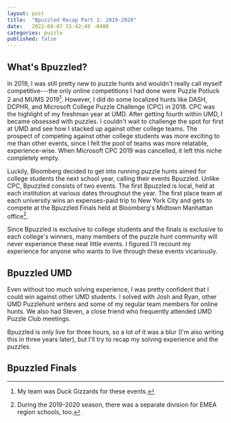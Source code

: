 ```yaml
---
layout: post
title:  "Bpuzzled Recap Part 1: 2019-2020"
date:   2022-09-07 15:42:49 -0400
categories: puzzle
published: false
---
```

## What's Bpuzzled?

In 2019, I was still pretty new to puzzle hunts and wouldn't really call myself competitive---the only online competitions I had done were Puzzle Potluck 2 and MUMS 2019[^1]. However, I did do some localized hunts like DASH, DCPHR, and Microsoft College Puzzle Challenge (CPC) in 2018. CPC was the highlight of my freshman year at UMD. After getting fourth within UMD, I became obsessed with puzzles. I couldn't wait to challenge the spot for first at UMD and see how I stacked up against other college teams. The prospect of competing against other college students was more exciting to me than other events, since I felt the pool of teams was more relatable, experience-wise. When Microsoft CPC 2019 was cancelled, it left this niche completely empty.

Luckily, Bloomberg decided to get into running puzzle hunts aimed for college students the next school year, calling their events Bpuzzled. Unlike CPC, Bpuzzled consists of two events. The first Bpuzzled is local, held at each institution at various dates throughout the year. The first place team at each university wins an expenses-paid trip to New York City and gets to compete at the Bpuzzled Finals held at Bloomberg's Midtown Manhattan office[^2].

Since Bpuzzled is exclusive to college students and the finals is exclusive to each college's winners, many members of the puzzle hunt community will never experience these neat little events. I figured I'll recount my experience for anyone who wants to live  through these events vicariously.

## Bpuzzled UMD
Even without too much solving experience, I was pretty confident that I could win against other UMD students. I solved with Josh and Ryan, other UMD Puzzlehunt writers and some of my regular team members for online hunts. We also had Steven, a close friend who frequently attended UMD Puzzle Club meetings.

Bpuzzled is only live for three hours, so a lot of it was a blur (I'm also writing this in three years later), but I'll try to recap my solving experience and the puzzles.

## Bpuzzled Finals


[^1]: My team was Duck Gizzards for these events.
[^2]: During the 2019-2020 season, there was a separate division for EMEA region schools, too.
